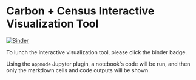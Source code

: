 # Carbon + Census Interactive Visualization Tool

[![Binder](https://mybinder.org/badge_logo.svg)](https://mybinder.org/v2/gh/YanCheng-go/carbon-plus/HEAD)

To lunch the interactive visualization tool, please click the binder badge.

Using the `appmode` Jupyter plugin, a notebook's code will be run, and then only the markdown cells and
code outputs will be shown.
